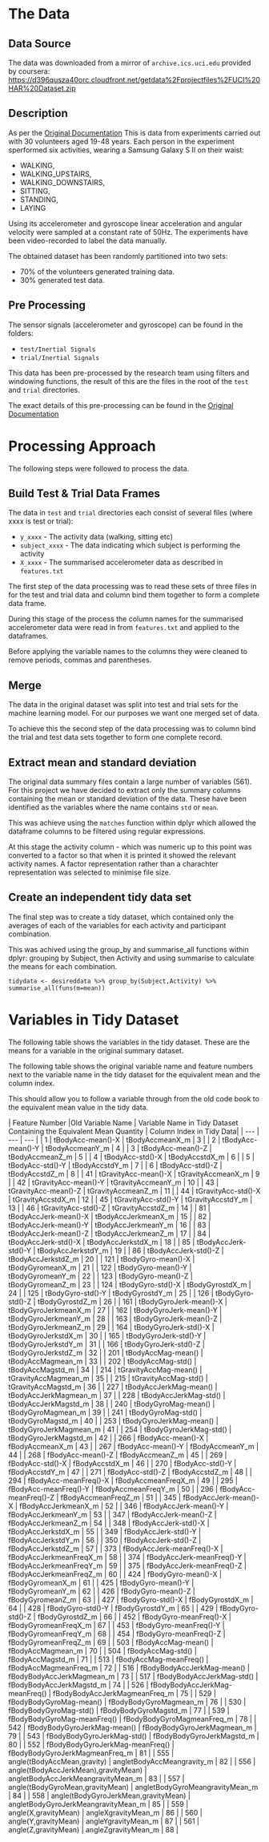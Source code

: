 # The Data

## Data Source
  The data was downloaded from a mirror of `archive.ics.uci.edu` provided by coursera:
  https://d396qusza40orc.cloudfront.net/getdata%2Fprojectfiles%2FUCI%20HAR%20Dataset.zip

## Description
As per the [Original Documentation](http://archive.ics.uci.edu/ml/datasets/Human+Activity+Recognition+Using+Smartphones) This is data from experiments carried out with  30 volunteers aged 19-48 years. Each person in the experiment sperformed six activities, wearing a Samsung Galaxy S II on their waist:
* WALKING,
* WALKING_UPSTAIRS,
* WALKING_DOWNSTAIRS,
* SITTING,
* STANDING,
* LAYING

Using its accelerometer and gyroscope linear acceleration and angular velocity were sampled at a constant rate of 50Hz.
The experiments have been video-recorded to label the data manually.

The obtained dataset has been randomly partitioned into two sets:
* 70% of the volunteers generated training data.
* 30% generated test data.

## Pre Processing
The sensor signals (accelerometer and gyroscope) can be found in the folders:
* `test/Inertial Signals`
* `trial/Inertial Signals`

 This data has been pre-processed by the research team using filters and windowing functions, the result of this are the files in the root of the `test` and `trial` directories.

The exact details of this pre-processing can be found in the [Original Documentation](http://archive.ics.uci.edu/ml/datasets/Human+Activity+Recognition+Using+Smartphones)

# Processing Approach
The following steps were followed to process the data.

## Build Test & Trial Data Frames
The data in `test` and `trial` directories each consist of several files (where xxxx is test or trial):

* `y_xxxx` - The activity data (walking, sitting etc)
* `subject_xxxx` - The data indicating which subject is performing the activity
* `X_xxxx` - The summarised accelerometer data as described in `features.txt`

The first step of the data processing was to read these sets of three files in for the test and trial data and column bind them together to form a complete data frame.

During this stage of the process the column names for the summarised accelerometer data were read in from `features.txt` and applied to the dataframes.

Before applying the variable names to the columns they were cleaned to remove periods, commas and parentheses.

## Merge
The data in the original dataset was split into test and trial sets for the machine learning model. For our purposes we want one merged set of data.

To achieve this the second step of the data processing was to column bind the trial and test data sets together to form one complete record.

## Extract mean and standard deviation
The original data summary files contain a large number of variables (561). For this project we have decided to extract only the summary columns containing the mean or standard deviation of the data. These have been identified as the variables where the name contains `std` or `mean`.

This was achieve using the `matches` function within dplyr which allowed the dataframe columns to be filtered using regular expressions.

At this stage the activity column - which was numeric up to this point was converted to a factor so that when it is printed it showed the relevant activity names. A factor representation rather than a charachter representation was selected to minimise file size.

## Create an independent tidy data set
The final step was to create a tidy dataset, which contained only the averages of each of the variables for each activity and participant combination.

This was achived using the group_by and summarise_all functions within dplyr: grouping by Subject, then Activity and using summarise to calculate the means for each combination.

`tidydata <- desireddata %>%
  group_by(Subject,Activity) %>%
  summarise_all(funs(m=mean))`

# Variables in Tidy Dataset
The following table shows the variables in the tidy dataset. These are the means for a variable in the original summary dataset.

The following table shows the original variable name and feature numbers next to the variable name in the tidy dataset for the equivalent mean and the column index.

This should allow you to follow a variable through from the old code book to the equivalent mean value in the tidy data.

| Feature Number |Old Variable Name | Variable Name in Tidy Dataset Containing the Equivalent Mean Quantity | Column Index in Tidy Data|
| --- | --- | --- |
| 1 | tBodyAcc-mean()-X | tBodyAccmeanX_m | 3 |
| 2 | tBodyAcc-mean()-Y | tBodyAccmeanY_m | 4 |
| 3 | tBodyAcc-mean()-Z | tBodyAccmeanZ_m | 5 |
| 4 | tBodyAcc-std()-X | tBodyAccstdX_m | 6 |
| 5 | tBodyAcc-std()-Y | tBodyAccstdY_m | 7 |
| 6 | tBodyAcc-std()-Z | tBodyAccstdZ_m | 8 |
| 41 | tGravityAcc-mean()-X | tGravityAccmeanX_m | 9 |
| 42 | tGravityAcc-mean()-Y | tGravityAccmeanY_m | 10 |
| 43 | tGravityAcc-mean()-Z | tGravityAccmeanZ_m | 11 |
| 44 | tGravityAcc-std()-X | tGravityAccstdX_m | 12 |
| 45 | tGravityAcc-std()-Y | tGravityAccstdY_m | 13 |
| 46 | tGravityAcc-std()-Z | tGravityAccstdZ_m | 14 |
| 81 | tBodyAccJerk-mean()-X | tBodyAccJerkmeanX_m | 15 |
| 82 | tBodyAccJerk-mean()-Y | tBodyAccJerkmeanY_m | 16 |
| 83 | tBodyAccJerk-mean()-Z | tBodyAccJerkmeanZ_m | 17 |
| 84 | tBodyAccJerk-std()-X | tBodyAccJerkstdX_m | 18 |
| 85 | tBodyAccJerk-std()-Y | tBodyAccJerkstdY_m | 19 |
| 86 | tBodyAccJerk-std()-Z | tBodyAccJerkstdZ_m | 20 |
| 121 | tBodyGyro-mean()-X | tBodyGyromeanX_m | 21 |
| 122 | tBodyGyro-mean()-Y | tBodyGyromeanY_m | 22 |
| 123 | tBodyGyro-mean()-Z | tBodyGyromeanZ_m | 23 |
| 124 | tBodyGyro-std()-X | tBodyGyrostdX_m | 24 |
| 125 | tBodyGyro-std()-Y | tBodyGyrostdY_m | 25 |
| 126 | tBodyGyro-std()-Z | tBodyGyrostdZ_m | 26 |
| 161 | tBodyGyroJerk-mean()-X | tBodyGyroJerkmeanX_m | 27 |
| 162 | tBodyGyroJerk-mean()-Y | tBodyGyroJerkmeanY_m | 28 |
| 163 | tBodyGyroJerk-mean()-Z | tBodyGyroJerkmeanZ_m | 29 |
| 164 | tBodyGyroJerk-std()-X | tBodyGyroJerkstdX_m | 30 |
| 165 | tBodyGyroJerk-std()-Y | tBodyGyroJerkstdY_m | 31 |
| 166 | tBodyGyroJerk-std()-Z | tBodyGyroJerkstdZ_m | 32 |
| 201 | tBodyAccMag-mean() | tBodyAccMagmean_m | 33 |
| 202 | tBodyAccMag-std() | tBodyAccMagstd_m | 34 |
| 214 | tGravityAccMag-mean() | tGravityAccMagmean_m | 35 |
| 215 | tGravityAccMag-std() | tGravityAccMagstd_m | 36 |
| 227 | tBodyAccJerkMag-mean() | tBodyAccJerkMagmean_m | 37 |
| 228 | tBodyAccJerkMag-std() | tBodyAccJerkMagstd_m | 38 |
| 240 | tBodyGyroMag-mean() | tBodyGyroMagmean_m | 39 |
| 241 | tBodyGyroMag-std() | tBodyGyroMagstd_m | 40 |
| 253 | tBodyGyroJerkMag-mean() | tBodyGyroJerkMagmean_m | 41 |
| 254 | tBodyGyroJerkMag-std() | tBodyGyroJerkMagstd_m | 42 |
| 266 | fBodyAcc-mean()-X | fBodyAccmeanX_m | 43 |
| 267 | fBodyAcc-mean()-Y | fBodyAccmeanY_m | 44 |
| 268 | fBodyAcc-mean()-Z | fBodyAccmeanZ_m | 45 |
| 269 | fBodyAcc-std()-X | fBodyAccstdX_m | 46 |
| 270 | fBodyAcc-std()-Y | fBodyAccstdY_m | 47 |
| 271 | fBodyAcc-std()-Z | fBodyAccstdZ_m | 48 |
| 294 | fBodyAcc-meanFreq()-X | fBodyAccmeanFreqX_m | 49 |
| 295 | fBodyAcc-meanFreq()-Y | fBodyAccmeanFreqY_m | 50 |
| 296 | fBodyAcc-meanFreq()-Z | fBodyAccmeanFreqZ_m | 51 |
| 345 | fBodyAccJerk-mean()-X | fBodyAccJerkmeanX_m | 52 |
| 346 | fBodyAccJerk-mean()-Y | fBodyAccJerkmeanY_m | 53 |
| 347 | fBodyAccJerk-mean()-Z | fBodyAccJerkmeanZ_m | 54 |
| 348 | fBodyAccJerk-std()-X | fBodyAccJerkstdX_m | 55 |
| 349 | fBodyAccJerk-std()-Y | fBodyAccJerkstdY_m | 56 |
| 350 | fBodyAccJerk-std()-Z | fBodyAccJerkstdZ_m | 57 |
| 373 | fBodyAccJerk-meanFreq()-X | fBodyAccJerkmeanFreqX_m | 58 |
| 374 | fBodyAccJerk-meanFreq()-Y | fBodyAccJerkmeanFreqY_m | 59 |
| 375 | fBodyAccJerk-meanFreq()-Z | fBodyAccJerkmeanFreqZ_m | 60 |
| 424 | fBodyGyro-mean()-X | fBodyGyromeanX_m | 61 |
| 425 | fBodyGyro-mean()-Y | fBodyGyromeanY_m | 62 |
| 426 | fBodyGyro-mean()-Z | fBodyGyromeanZ_m | 63 |
| 427 | fBodyGyro-std()-X | fBodyGyrostdX_m | 64 |
| 428 | fBodyGyro-std()-Y | fBodyGyrostdY_m | 65 |
| 429 | fBodyGyro-std()-Z | fBodyGyrostdZ_m | 66 |
| 452 | fBodyGyro-meanFreq()-X | fBodyGyromeanFreqX_m | 67 |
| 453 | fBodyGyro-meanFreq()-Y | fBodyGyromeanFreqY_m | 68 |
| 454 | fBodyGyro-meanFreq()-Z | fBodyGyromeanFreqZ_m | 69 |
| 503 | fBodyAccMag-mean() | fBodyAccMagmean_m | 70 |
| 504 | fBodyAccMag-std() | fBodyAccMagstd_m | 71 |
| 513 | fBodyAccMag-meanFreq() | fBodyAccMagmeanFreq_m | 72 |
| 516 | fBodyBodyAccJerkMag-mean() | fBodyBodyAccJerkMagmean_m | 73 |
| 517 | fBodyBodyAccJerkMag-std() | fBodyBodyAccJerkMagstd_m | 74 |
| 526 | fBodyBodyAccJerkMag-meanFreq() | fBodyBodyAccJerkMagmeanFreq_m | 75 |
| 529 | fBodyBodyGyroMag-mean() | fBodyBodyGyroMagmean_m | 76 |
| 530 | fBodyBodyGyroMag-std() | fBodyBodyGyroMagstd_m | 77 |
| 539 | fBodyBodyGyroMag-meanFreq() | fBodyBodyGyroMagmeanFreq_m | 78 |
| 542 | fBodyBodyGyroJerkMag-mean() | fBodyBodyGyroJerkMagmean_m | 79 |
| 543 | fBodyBodyGyroJerkMag-std() | fBodyBodyGyroJerkMagstd_m | 80 |
| 552 | fBodyBodyGyroJerkMag-meanFreq() | fBodyBodyGyroJerkMagmeanFreq_m | 81 |
| 555 | angle(tBodyAccMean,gravity) | angletBodyAccMeangravity_m | 82 |
| 556 | angle(tBodyAccJerkMean),gravityMean) | angletBodyAccJerkMeangravityMean_m | 83 |
| 557 | angle(tBodyGyroMean,gravityMean) | angletBodyGyroMeangravityMean_m | 84 |
| 558 | angle(tBodyGyroJerkMean,gravityMean) | angletBodyGyroJerkMeangravityMean_m | 85 |
| 559 | angle(X,gravityMean) | angleXgravityMean_m | 86 |
| 560 | angle(Y,gravityMean) | angleYgravityMean_m | 87 |
| 561 | angle(Z,gravityMean) | angleZgravityMean_m | 88 |
